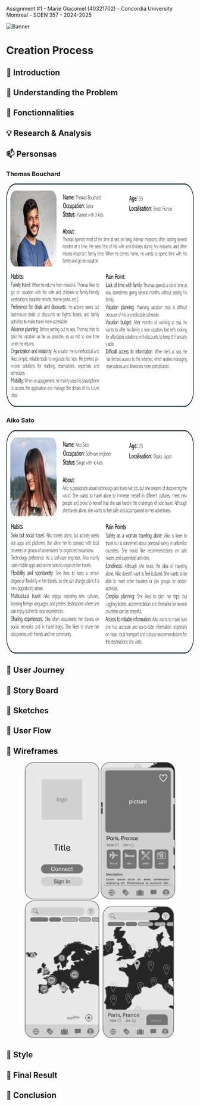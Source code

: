 Assignment #1 - Marie Giacomel (40321702) - Concordia University Montreal - SOEN 357 - 2024-2025


![Banner](https://htmlcolorcodes.com/assets/images/colors/baby-blue-color-solid-background-1920x1080.png) <!-- Remplace par l'URL de ton image de bannière -->

# Creation Process

## 🌟 Introduction
## 🚀 Understanding the Problem
## 🌟 Fonctionnalities
## 💡 Research & Analysis

## 📫 Personsas
### Thomas Bouchard
<p align="center">
  <img src="assets/persona1.png" alt="Persona_1" height="600">
</p>

### Aiko Sato
<p align="center">
  <img src="assets/persona2.png" alt="Persona_2" height="600">
</p>


## 🌟 User Journey
## 🌟 Story Board
## 🌟 Sketches
## 🌟 User Flow
## 🌟 Wireframes

<p align="center">
  <img src="assets/wireframe_1.png" alt="Wireframe_1" width="200">
  <img src="assets/wireframe_2.png" alt="Wireframe_2" width="200">
  <img src="assets/wireframe_3.png" alt="Wireframe_3" width="200">
  <img src="assets/wireframe_4.png" alt="Wireframe_4" width="200">
</p>

## 🌟 Style
## 🌟 Final Result
## 🌟 Conclusion
